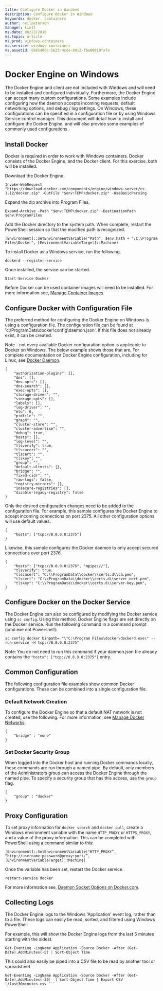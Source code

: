 ```yaml
---
title: Configure Docker in Windows
description: Configure Docker in Windows
keywords: docker, containers
author: neilpeterson
manager: timlt
ms.date: 08/23/2016
ms.topic: article
ms.prod: windows-containers
ms.service: windows-containers
ms.assetid: 6885400c-5623-4cde-8012-f6a00019fafa
---
```


# Docker Engine on Windows

The Docker Engine and client are not included with Windows and will need to be installed and configured individually. Furthermore, the Docker Engine can accept many custom configurations. Some examples include configuring how the daemon accepts incoming requests, default networking options, and debug / log settings. On Windows, these configurations can be specified in a configuration file or by using Windows Service control manager. This document will detail how to install and configure the Docker Engine, and will also provide some examples of commonly used configurations.

## Install Docker

Docker is required in order to work with Windows containers. Docker consists of the Docker Engine, and the Docker client. For this exercise, both will be installed.

Download the Docker Engine.

```none
Invoke-WebRequest "https://download.docker.com/components/engine/windows-server/cs-1.12/docker.zip" -OutFile "$env:TEMP\docker.zip" -UseBasicParsing
```

Expand the zip archive into Program Files.

```
Expand-Archive -Path "$env:TEMP\docker.zip" -DestinationPath $env:ProgramFiles
```

Add the Docker directory to the system path. When complete, restart the PowerShell session so that the modified path is recognized.

```none
[Environment]::SetEnvironmentVariable("Path", $env:Path + ";C:\Program Files\Docker", [EnvironmentVariableTarget]::Machine)
```

To install Docker as a Windows service, run the following.

```none
dockerd --register-service
```

Once installed, the service can be started.

```none
Start-Service Docker
```

Before Docker can be used container images will need to be installed. For more information see, [Manage Container Images](../management/manage_images.md).

## Configure Docker with Configuration File

The preferred method for configuring the Docker Engine on Windows is using a configuration file. The configuration file can be found at 'c:\ProgramData\docker\config\daemon.json'. If this file does not already exist, it can be created.

Note – not every available Docker configuration option is applicable to Docker on Windows. The below example shows those that are. For complete documentation on Docker Engine configuration, including for Linux, see [Docker Daemon]( https://docs.docker.com/v1.10/engine/reference/commandline/daemon/).

```none
{
    "authorization-plugins": [],
    "dns": [],
    "dns-opts": [],
    "dns-search": [],
    "exec-opts": [],
    "storage-driver": "",
    "storage-opts": [],
    "labels": [],
    "log-driver": "", 
    "mtu": 0,
    "pidfile": "",
    "graph": "",
    "cluster-store": "",
    "cluster-advertise": "",
    "debug": true,
    "hosts": [],
    "log-level": "",
    "tlsverify": true,
    "tlscacert": "",
    "tlscert": "",
    "tlskey": "",
    "group": "",
    "default-ulimits": {},
    "bridge": "",
    "fixed-cidr": "",
    "raw-logs": false,
    "registry-mirrors": [],
    "insecure-registries": [],
    "disable-legacy-registry": false
}
```

Only the desired configuration changes need to be added to the configuration file. For example, this sample configures the Docker Engine to accept incoming connections on port 2375. All other configuration options will use default values.

```none
{
    "hosts": ["tcp://0.0.0.0:2375"]
}
```

Likewise, this sample configures the Docker daemon to only accept secured connections over port 2376.

```none
{
    "hosts": ["tcp://0.0.0.0:2376", "npipe://"],
    "tlsverify": true,
    "tlscacert": "C:\\ProgramData\\docker\\certs.d\\ca.pem",
    "tlscert": "C:\\ProgramData\\docker\\certs.d\\server-cert.pem",
    "tlskey": "C:\\ProgramData\\docker\\certs.d\\server-key.pem",
}
```

## Configure Docker on the Docker Service

The Docker Engine can also be configured by modifying the Docker service using `sc config`. Using this method, Docker Engine flags are set directly on the Docker service. Run the following command in a command prompt (cmd.exe not Powershell):


```none
sc config docker binpath= "\"C:\Program Files\docker\dockerd.exe\" --run-service -H tcp://0.0.0.0:2375"
```

Note: You do not need to run this command if your daemon.json file already contains the `"hosts": ["tcp://0.0.0.0:2375"]` entry.

## Common Configuration

The following configuration file examples show common Docker configurations. These can be combined into a single configuration file.

### Default Network Creation 

To configure the Docker Engine so that a default NAT network is not created, use the following. For more information, see [Manage Docker Networks](../management/container_networking.md).

```none
{
    "bridge" : "none"
}
```

### Set Docker Security Group

When logged into the Docker host and running Docker commands locally, these commands are run through a named pipe. By default, only members of the Administrators group can access the Docker Engine through the named pipe. To specify a security group that has this access, use the `group` flag.

```none
{
    "group" : "docker"
}
```

## Proxy Configuration

To set proxy information for `docker search` and `docker pull`, create a Windows environment variable with the name `HTTP_PROXY` or `HTTPS_PROXY`, and a value of the proxy information. This can be completed with PowerShell using a command similar to this:

```none
[Environment]::SetEnvironmentVariable("HTTP_PROXY”, “http://username:password@proxy:port/”, [EnvironmentVariableTarget]::Machine)
```

Once the variable has been set, restart the Docker service.

```none
restart-service docker
```

For more information see, [Daemon Socket Options on Docker.com](https://docs.docker.com/v1.10/engine/reference/commandline/daemon/#daemon-socket-option).

## Collecting Logs

The Docker Engine logs to the Windows 'Application' event log, rather than to a file. These logs can easily be read, sorted, and filtered using Windows PowerShell

For example, this will show the Docker Engine logs from the last 5 minutes starting with the oldest.

```
Get-EventLog -LogName Application -Source Docker -After (Get-Date).AddMinutes(-5) | Sort-Object Time 
```

This could also easily be piped into a CSV file to be read by another tool or spreadsheet.

```
Get-EventLog -LogName Application -Source Docker -After (Get-Date).AddMinutes(-30)  | Sort-Object Time | Export-CSV ~/last30minutes.csv ```
